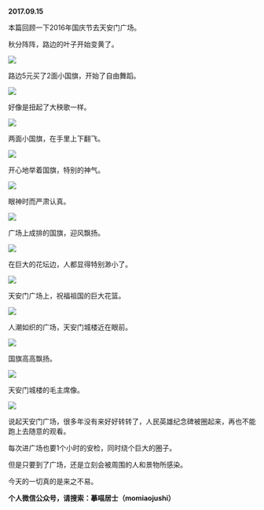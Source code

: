 
          
**2017.09.15**

本篇回顾一下2016年国庆节去天安门广场。

秋分阵阵，路边的叶子开始变黄了。


![](//upload-images.jianshu.io/upload_images/51001-5ae7e1b04a81b314.jpg)


路边5元买了2面小国旗，开始了自由舞蹈。


![](//upload-images.jianshu.io/upload_images/51001-9158f217df61d29d.jpg)


好像是扭起了大秧歌一样。


![](//upload-images.jianshu.io/upload_images/51001-784fc38c364b6419.jpg)


两面小国旗，在手里上下翻飞。


![](//upload-images.jianshu.io/upload_images/51001-4ce6a27f00231125.jpg)


开心地举着国旗，特别的神气。


![](//upload-images.jianshu.io/upload_images/51001-568c32bdb4e928e3.jpg)


眼神时而严肃认真。


![](//upload-images.jianshu.io/upload_images/51001-2ee80b1c0264f0ca.jpg)


广场上成排的国旗，迎风飘扬。


![](//upload-images.jianshu.io/upload_images/51001-fadb09468dbe88b1.jpg)


在巨大的花坛边，人都显得特别渺小了。


![](//upload-images.jianshu.io/upload_images/51001-f9a39ece741919c3.jpg)


天安门广场上，祝福祖国的巨大花篮。


![](//upload-images.jianshu.io/upload_images/51001-311823be092c1825.jpg)


人潮如织的广场，天安门城楼近在眼前。


![](//upload-images.jianshu.io/upload_images/51001-cffcaa1c5b9dff93.jpg)


国旗高高飘扬。


![](//upload-images.jianshu.io/upload_images/51001-66d1dc97853d7608.jpg)


天安门城楼的毛主席像。


![](//upload-images.jianshu.io/upload_images/51001-8d55a2cda98b7c8a.jpg)


说起天安门广场，很多年没有来好好转转了，人民英雄纪念碑被圈起来，再也不能跑上去随意的观看。

每次进广场也要1个小时的安检，同时绕个巨大的圈子。

但是只要到了广场，还是立刻会被周围的人和景物所感染。

今天的一切真的是来之不易。


**个人微信公众号，请搜索：摹喵居士（momiaojushi）**

        